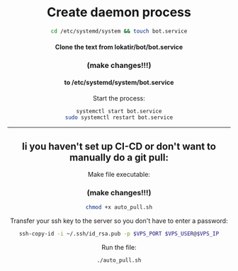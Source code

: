 <div align="center">


# Create daemon process



```bash
cd /etc/systemd/system && touch bot.service
```

#### Clone the text from lokatir/bot/bot.service 
### (make changes!!!)
#### to /etc/systemd/system/bot.service

   
 Start the process:

```bash
systemctl start bot.service
sudo systemctl restart bot.service
```

---

## Ii you haven't set up CI-CD or don't want to manually do a git pull:


 Make file executable:
 ### (make changes!!!)
```bash
chmod +x auto_pull.sh
```

 Transfer your ssh key to the server so you don't have to enter a password:
    
```bash
ssh-copy-id -i ~/.ssh/id_rsa.pub -p $VPS_PORT $VPS_USER@$VPS_IP
```
 Run the file:

```bash
./auto_pull.sh
```


